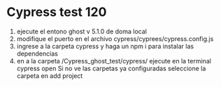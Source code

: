 # Cypress test 120 
1. ejecute el entono ghost v 5.1.0 de doma local
2. modifique el puerto en el archivo cypress/cyprees/cypress.config.js
3. ingrese a la carpeta cypress y haga un npm i para instalar las dependencias
4. en a la carpeta /Cypress_ghost_test/cypress/ ejecute en la terminal cypress open
    Si no ve las carpetas ya configuradas seleccione la carpeta en add project 